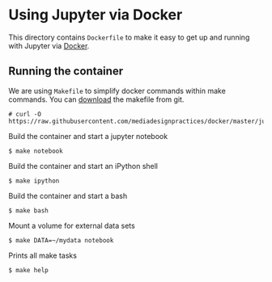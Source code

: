 # Using Jupyter via Docker

This directory contains `Dockerfile` to make it easy to get up and running with
Jupyter via [Docker](http://www.docker.com/).


## Running the container

We are using `Makefile` to simplify docker commands within make commands.
You can [download](https://raw.githubusercontent.com/mediadesignpractices/docker/master/jupyter/Makefile) the makefile from git.

    # curl -O https://raw.githubusercontent.com/mediadesignpractices/docker/master/jupyter/Makefile

Build the container and start a jupyter notebook

    $ make notebook

Build the container and start an iPython shell

    $ make ipython

Build the container and start a bash

    $ make bash

Mount a volume for external data sets

    $ make DATA=~/mydata notebook

Prints all make tasks

    $ make help
